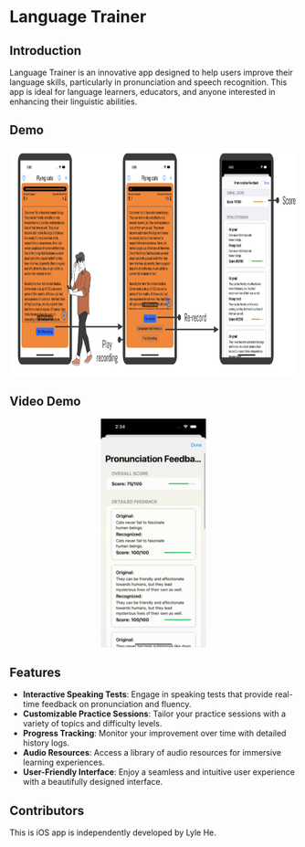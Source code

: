 # Language Trainer

## Introduction

Language Trainer is an innovative app designed to help users improve their language skills, particularly in pronunciation and speech recognition. This app is ideal for language learners, educators, and anyone interested in enhancing their linguistic abilities.

## Demo

<p align="center">
    <img src="./Imgs/part2_IOTandDeeplearning.png" height="400" width = "1000"/>
</p>

## Video Demo

<p align="center">
    <img src="./Imgs/demo.gif" height="400"/>
</p>

## Features

- **Interactive Speaking Tests**: Engage in speaking tests that provide real-time feedback on pronunciation and fluency.
- **Customizable Practice Sessions**: Tailor your practice sessions with a variety of topics and difficulty levels.
- **Progress Tracking**: Monitor your improvement over time with detailed history logs.
- **Audio Resources**: Access a library of audio resources for immersive learning experiences.
- **User-Friendly Interface**: Enjoy a seamless and intuitive user experience with a beautifully designed interface.

## Contributors

This is iOS app is independently developed by Lyle He.
